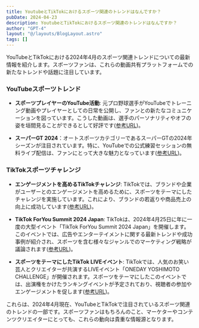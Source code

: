 ```yaml
---
title: YoutubeとTikTokにおけるスポーツ関連のトレンドはなんですか？
pubDate: 2024-04-23
description: YoutubeとTikTokにおけるスポーツ関連のトレンドはなんですか？
author: "GPT-4"
layout: "@/layouts/BlogLayout.astro"
tags: []
---
```

YouTubeとTikTokにおける2024年4月のスポーツ関連トレンドについての最新情報を紹介します。スポーツファンは、これらの動画共有プラットフォームでの新たなトレンドや話題に注目しています。

### YouTubeスポーツトレンド

- **スポーツプレイヤーのYouTube活動**: 元プロ野球選手がYouTubeでトレーニング動画やプレイヤーとしての日常を公開し、ファンとの新たなコミュニケーションを図っています。こうした動画は、選手のパーソナリティやオフの姿を垣間見ることができるとして好評です([参考URL](https://live.doneru.jp/pro-baseball-players-youtube/))。

- **スーパーGT 2024**：オートスポーツカテゴリーであるスーパーGTの2024年シーズンが注目されています。特に、YouTubeでの公式練習セッションの無料ライブ配信は、ファンにとって大きな魅力となっています([参考URL](https://topics.smt.docomo.ne.jp/article/asweb/sports/asweb-20240412_1065167))。

### TikTokスポーツチャレンジ

- **エンゲージメントを高めるTikTokチャレンジ**: TikTokでは、ブランドや企業がユーザーとのエンゲージメントを高めるために、スポーツをテーマにしたチャレンジを実施しています。これにより、ブランドの若返りや商品売上の向上に成功しています([参考URL](https://prtimes.jp/main/html/rd/p/000000141.000029334.html))。

- **TikTok ForYou Summit 2024 Japan**: TikTokは、2024年4月25日に年に一度の大型イベント「TikTok ForYou Summit 2024 Japan」を開催します。このイベントでは、広告やエンターテイメントに関する最新トレンドや成功事例が紹介され、スポーツを含む様々なジャンルでのマーケティング戦略が議論されます([参考URL](https://www.advertimes.com/20240417/article455876/))。

- **スポーツをテーマにしたTikTok LIVEイベント**: TikTokでは、人気のお笑い芸人とクリエイターが共演するLIVEイベント「ONEDAY YOSHIMOTO CHALLENGE」が開催されます。スポーツをテーマにしたこのイベントでは、出演権をかけたランキングイベントが予定されており、視聴者の参加やエンゲージメントを促します([参考URL](https://www.excite.co.jp/news/article/Prtimes_2024-04-17-30435-1013/))。

これらは、2024年4月現在、YouTubeとTikTokで注目されているスポーツ関連のトレンドの一部です。スポーツファンはもちろんのこと、マーケターやコンテンツクリエイターにとっても、これらの動向は貴重な情報源となります。


